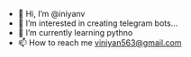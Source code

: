 - 👋 Hi, I’m @iniyanv
- 👀 I’m interested in creating telegram bots...
- 🌱 I’m currently learning pythno
- 📫 How to reach me viniyan563@gmail.com

<!---
iniyanv/iniyanv is a ✨ special ✨ repository because its `README.md` (this file) appears on your GitHub profile.
You can click the Preview link to take a look at your changes.
--->
